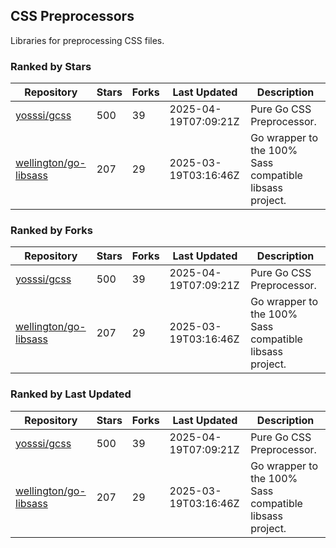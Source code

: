 ## CSS Preprocessors

Libraries for preprocessing CSS files.

### Ranked by Stars

| Repository | Stars | Forks | Last Updated | Description | 
|------------|-------|-------|--------------|-------------|
| [yosssi/gcss](https://github.com/yosssi/gcss) | 500 | 39 | 2025-04-19T07:09:21Z |  Pure Go CSS Preprocessor. |
| [wellington/go-libsass](https://github.com/wellington/go-libsass) | 207 | 29 | 2025-03-19T03:16:46Z |  Go wrapper to the 100% Sass compatible libsass project. |

### Ranked by Forks

| Repository | Stars | Forks | Last Updated | Description | 
|------------|-------|-------|--------------|-------------|
| [yosssi/gcss](https://github.com/yosssi/gcss) | 500 | 39 | 2025-04-19T07:09:21Z |  Pure Go CSS Preprocessor. |
| [wellington/go-libsass](https://github.com/wellington/go-libsass) | 207 | 29 | 2025-03-19T03:16:46Z |  Go wrapper to the 100% Sass compatible libsass project. |

### Ranked by Last Updated

| Repository | Stars | Forks | Last Updated | Description | 
|------------|-------|-------|--------------|-------------|
| [yosssi/gcss](https://github.com/yosssi/gcss) | 500 | 39 | 2025-04-19T07:09:21Z |  Pure Go CSS Preprocessor. |
| [wellington/go-libsass](https://github.com/wellington/go-libsass) | 207 | 29 | 2025-03-19T03:16:46Z |  Go wrapper to the 100% Sass compatible libsass project. |

